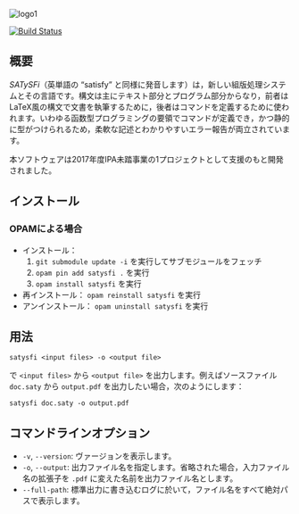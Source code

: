 ![logo1](https://raw.githubusercontent.com/wiki/gfngfn/SATySFi/img/satysfi-logo.png)

[![Build Status](https://travis-ci.org/gfngfn/SATySFi.svg?branch=master)](https://travis-ci.org/gfngfn/SATySFi)

## 概要

*SATySFi*（英単語の “satisfy” と同様に発音します）は，新しい組版処理システムとその言語です。構文は主にテキスト部分とプログラム部分からなり，前者はLaTeX風の構文で文書を執筆するために，後者はコマンドを定義するために使われます。いわゆる函数型プログラミングの要領でコマンドが定義でき，かつ静的に型がつけられるため，柔軟な記述とわかりやすいエラー報告が両立されています。

本ソフトウェアは2017年度IPA未踏事業の1プロジェクトとして支援のもと開発されました。

<!--
Macrodown（マクロダウン） は
「マークアップの記述においてはマークアップ方法自体もユーザが設計できるべきである」
という思想のもとに制作された，TeX/LaTeXやHTML/CSSなどのマークアップ言語をラップするための軽量［要出典］マークアップ言語です。
主にテキスト階層とプログラム階層という2つの階層から成っており，
前者は文書を記述するためのLaTeX風の構文を，
後者は函数・マクロを定義するためのML風の構文を持っています。
函数・マクロ定義は強い静的型つけで，Hindley-Milner型システム（いわゆるlet多相）での型推論が可能です。
Macrodownなら，意味マークアップの機能を持つ柔軟なマクロを駆使して文書を記述することができるでしょう。

![logo2](https://raw.githubusercontent.com/wiki/gfngfn/Macrodown/img/macrodown-logo2.png)
-->

## インストール

### OPAMによる場合
* インストール：
  1. `git submodule update -i` を実行してサブモジュールをフェッチ
  2. `opam pin add satysfi .` を実行
  3. `opam install satysfi` を実行
* 再インストール： `opam reinstall satysfi` を実行
* アンインストール： `opam uninstall satysfi` を実行

<!--
###手動ビルド
1. ocamlbuild，ocamlfind，Menhirをインストール
2. このリポジトリをクローンし，`make` を実行
3. バイナリ `macrodown` が `Macrodown/` 直下に生成される
4. `make install` を実行し `/bin/macrodown` としてインストール
-->

## 用法

    satysfi <input files> -o <output file>

で `<input files>` から `<output file>` を出力します。例えばソースファイル `doc.saty` から `output.pdf` を出力したい場合，次のようにします：

    satysfi doc.saty -o output.pdf

## コマンドラインオプション

* `-v`, `--version`: ヴァージョンを表示します。
* `-o`, `--output`: 出力ファイル名を指定します。省略された場合，入力ファイル名の拡張子を `.pdf` に変えた名前を出力ファイル名とします。
* `--full-path`: 標準出力に書き込むログに於いて，ファイル名をすべて絶対パスで表示します。
